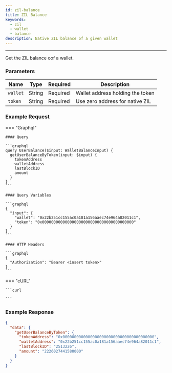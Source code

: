 ```yaml
---
id: zil-balance
title: ZIL Balance
keywords:
  - zil
  - wallet
  - balance
description: Native ZIL balance of a given wallet
---
```


---

Get the ZIL balance oof a wallet.

### Parameters

| Name     | Type   | Required | Description                      |
| -------- | ------ | -------- | -------------------------------- |
| `wallet` | String | Required | Wallet address holding the token |
| `token`  | String | Required | Use zero address for native ZIL  |

### Example Request

=== "Graphql"

    #### Query

    ```graphql
    query UserBalance($input: WalletBalanceInput) {
      getUserBalanceByToken(input: $input) {
        tokenAddress
        walletAddress
        lastBlockID
        amount
      }
    }
    ```

    #### Query Variables

    ```graphql
    {
      "input": {
        "wallet": "0x22b251cc155ac0a181a156aaec74e964a82011c1",
        "token": "0x0000000000000000000000000000000000000000"
      }
    }
    ```

    #### HTTP Headers

    ```graphql
    {
      "Authorization": "Bearer <insert token>"
    }
    ```

=== "cURL"

    ```curl

    ```

### Example Response

```json
{
  "data": {
    "getUserBalanceByToken": {
      "tokenAddress": "0x0000000000000000000000000000000000000000",
      "walletAddress": "0x22b251cc155ac0a181a156aaec74e964a82011c1",
      "lastBlockID": "2513226",
      "amount": "2226027441580000"
    }
  }
}
```
